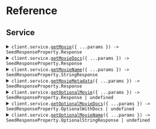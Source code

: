 # Reference

## Service

<details><summary><code>client.service.<a href="/src/api/resources/service/client/Client.ts">getMovie</a>({ ...params }) -> SeedResponseProperty.Response</code></summary>
<dl>
<dd>

#### 🔌 Usage

<dl>
<dd>

<dl>
<dd>

```typescript
await client.service.getMovie("string");
```

</dd>
</dl>
</dd>
</dl>

#### ⚙️ Parameters

<dl>
<dd>

<dl>
<dd>

**request:** `string`

</dd>
</dl>

<dl>
<dd>

**requestOptions:** `Service.RequestOptions`

</dd>
</dl>
</dd>
</dl>

</dd>
</dl>
</details>

<details><summary><code>client.service.<a href="/src/api/resources/service/client/Client.ts">getMovieDocs</a>({ ...params }) -> SeedResponseProperty.Response</code></summary>
<dl>
<dd>

#### 🔌 Usage

<dl>
<dd>

<dl>
<dd>

```typescript
await client.service.getMovieDocs("string");
```

</dd>
</dl>
</dd>
</dl>

#### ⚙️ Parameters

<dl>
<dd>

<dl>
<dd>

**request:** `string`

</dd>
</dl>

<dl>
<dd>

**requestOptions:** `Service.RequestOptions`

</dd>
</dl>
</dd>
</dl>

</dd>
</dl>
</details>

<details><summary><code>client.service.<a href="/src/api/resources/service/client/Client.ts">getMovieName</a>({ ...params }) -> SeedResponseProperty.StringResponse</code></summary>
<dl>
<dd>

#### 🔌 Usage

<dl>
<dd>

<dl>
<dd>

```typescript
await client.service.getMovieName("string");
```

</dd>
</dl>
</dd>
</dl>

#### ⚙️ Parameters

<dl>
<dd>

<dl>
<dd>

**request:** `string`

</dd>
</dl>

<dl>
<dd>

**requestOptions:** `Service.RequestOptions`

</dd>
</dl>
</dd>
</dl>

</dd>
</dl>
</details>

<details><summary><code>client.service.<a href="/src/api/resources/service/client/Client.ts">getMovieMetadata</a>({ ...params }) -> SeedResponseProperty.Response</code></summary>
<dl>
<dd>

#### 🔌 Usage

<dl>
<dd>

<dl>
<dd>

```typescript
await client.service.getMovieMetadata("string");
```

</dd>
</dl>
</dd>
</dl>

#### ⚙️ Parameters

<dl>
<dd>

<dl>
<dd>

**request:** `string`

</dd>
</dl>

<dl>
<dd>

**requestOptions:** `Service.RequestOptions`

</dd>
</dl>
</dd>
</dl>

</dd>
</dl>
</details>

<details><summary><code>client.service.<a href="/src/api/resources/service/client/Client.ts">getOptionalMovie</a>({ ...params }) -> SeedResponseProperty.Response | undefined</code></summary>
<dl>
<dd>

#### 🔌 Usage

<dl>
<dd>

<dl>
<dd>

```typescript
await client.service.getOptionalMovie("string");
```

</dd>
</dl>
</dd>
</dl>

#### ⚙️ Parameters

<dl>
<dd>

<dl>
<dd>

**request:** `string`

</dd>
</dl>

<dl>
<dd>

**requestOptions:** `Service.RequestOptions`

</dd>
</dl>
</dd>
</dl>

</dd>
</dl>
</details>

<details><summary><code>client.service.<a href="/src/api/resources/service/client/Client.ts">getOptionalMovieDocs</a>({ ...params }) -> SeedResponseProperty.OptionalWithDocs | undefined</code></summary>
<dl>
<dd>

#### 🔌 Usage

<dl>
<dd>

<dl>
<dd>

```typescript
await client.service.getOptionalMovieDocs("string");
```

</dd>
</dl>
</dd>
</dl>

#### ⚙️ Parameters

<dl>
<dd>

<dl>
<dd>

**request:** `string`

</dd>
</dl>

<dl>
<dd>

**requestOptions:** `Service.RequestOptions`

</dd>
</dl>
</dd>
</dl>

</dd>
</dl>
</details>

<details><summary><code>client.service.<a href="/src/api/resources/service/client/Client.ts">getOptionalMovieName</a>({ ...params }) -> SeedResponseProperty.OptionalStringResponse | undefined</code></summary>
<dl>
<dd>

#### 🔌 Usage

<dl>
<dd>

<dl>
<dd>

```typescript
await client.service.getOptionalMovieName("string");
```

</dd>
</dl>
</dd>
</dl>

#### ⚙️ Parameters

<dl>
<dd>

<dl>
<dd>

**request:** `string`

</dd>
</dl>

<dl>
<dd>

**requestOptions:** `Service.RequestOptions`

</dd>
</dl>
</dd>
</dl>

</dd>
</dl>
</details>
